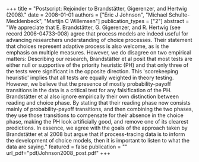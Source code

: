 +++
title = "Postscript: Rejoinder to Brandstätter, Gigerenzer, and Hertwig (2008)."
date = 2008-01-01
authors = ["Eric J Johnson", "Michael Schulte-Mecklenbeck", "Martijn C Willemsen"]
publication_types = ["2"]
abstract = "We appreciate that E. Brandstätter, G. Gigerenzer, and R. Hertwig (see record 2006-04733-008) agree that process models are indeed useful for advancing researchers understanding of choice processes. Their statement that choices represent adaptive process is also welcome, as is the emphasis on multiple measures. However, we do disagree on two empirical matters: Describing our research, Brandstätter et al posit that most tests are either null or supportive of the priority heuristic (PH) and that only three of the tests were significant in the opposite direction. This 'scorekeeping heuristic' implies that all tests are equally weighted in theory testing. However, we believe that the presence of mostly probability-payoff transitions in the data is a critical test for any falsification of the PH. Brandstätter et al also ignore empirically their own distinction between reading and choice phase. By stating that their reading phase now consists mainly of probability-payoff transitions, and then combining the two phases, they use those transitions to compensate for their absence in the choice phase, making the PH look artificially good, and remove one of its clearest predictions. In essence, we agree with the goals of the approach taken by Brandstätter et al 2008 but argue that if process-tracing data is to inform the development of choice models, then it is important to listen to what the data are saying."
featured = false
publication = ""
url_pdf="pdf/Johnson2008_post.pdf"
+++
